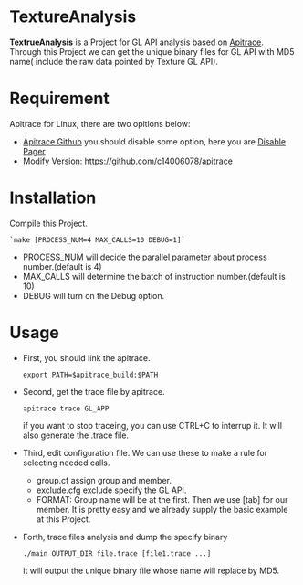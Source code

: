 **TextureAnalysis**
===================

**TextrueAnalysis** is a Project for GL API analysis based on [Apitrace](http://apitrace.github.io/). Through this Project we can get the unique binary files for GL API with MD5 name( include the raw data pointed by Texture GL API).

**Requirement**
==================

Apitrace for Linux, there are two opitions below:
* [Apitrace Github](https://github.com/apitrace/apitrace)
  you should disable some option, here you are [Disable Pager](https://github.com/c14006078/apitrace/commit/d60ea31beaad32958da014ab329c0a837a4236fc)
* Modify Version: https://github.com/c14006078/apitrace

**Installation**
==================

 Compile this Project.

    `make [PROCESS_NUM=4 MAX_CALLS=10 DEBUG=1]`

  * PROCESS_NUM will decide the parallel parameter about process number.(default is 4)
  * MAX_CALLS will determine the batch of instruction number.(default is 10)
  * DEBUG will turn on the Debug option.


**Usage**
==================

* First, you should link the apitrace.

    `export PATH=$apitrace_build:$PATH`

* Second, get the trace file by apitrace.

    `apitrace trace GL_APP`

  if you want to stop traceing, you can use CTRL+C to interrup it. It will also generate the .trace file.

* Third, edit configuration file. We can use these to make a rule for selecting needed calls.

  * group.cf assign group and member.
  * exclude.cfg exclude specify the GL API.
  * FORMAT: Group name will be at the first. Then we use [tab] for our member. It is pretty easy and we already supply the basic example at this Project.

* Forth, trace files analysis and dump the specify binary
 
    `./main OUTPUT_DIR file.trace [file1.trace ...]`

  it will output the unique binary file whose name will replace by MD5.
  
  
